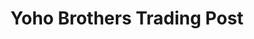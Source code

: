 ---
title: "Yoho Brothers Trading Post"
url: /field/yoho-brothers-trading-post/
shop: Lebensmittel
---